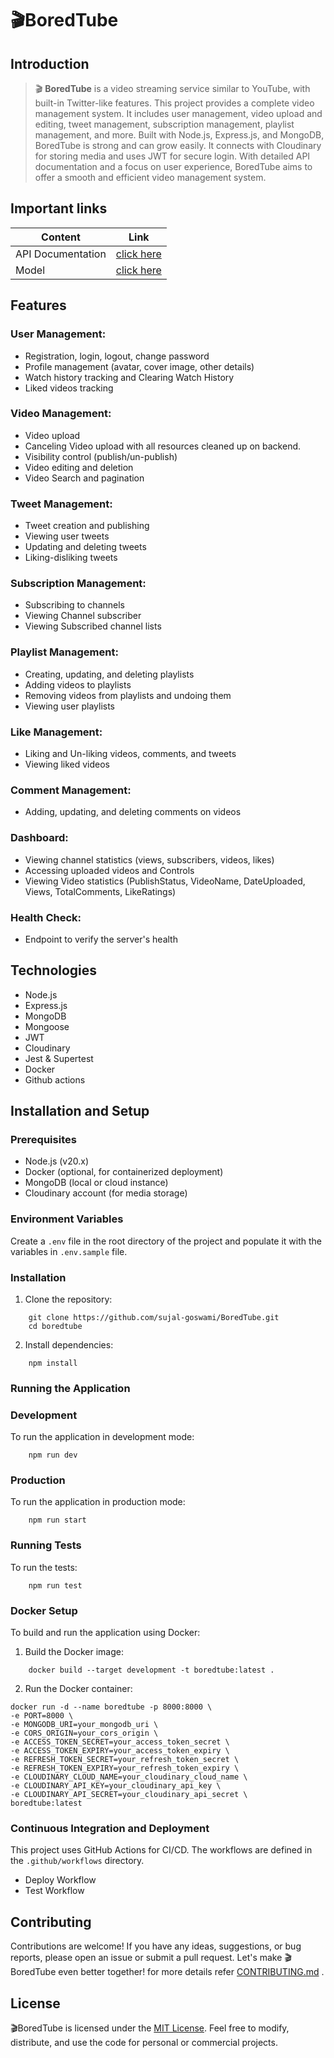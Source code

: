 # 🎬BoredTube
## Introduction

>🎬 **BoredTube** is a video streaming service similar to YouTube, with built-in Twitter-like features. This project provides a complete video management system. It includes user management, video upload and editing, tweet management, subscription management, playlist management, and more. Built with Node.js, Express.js, and MongoDB, BoredTube is strong and can grow easily. It connects with Cloudinary for storing media and uses JWT for secure login. With detailed API documentation and a focus on user experience, BoredTube aims to offer a smooth and efficient video management system.

## Important links
| Content           | Link                                                                             |
| ----------------- | -------------------------------------------------------------------------------- |
| API Documentation | [click here](https://documenter.getpostman.com/view/36524668/2sA3s7ioWe)         |
| Model             | [click here ](https://app.eraser.io/workspace/YtPqZ1VogxGy1jzIDkzj) |

## Features

### User Management:

- Registration, login, logout, change password
- Profile management (avatar, cover image, other details)
- Watch history tracking and Clearing Watch History
- Liked videos tracking

### Video Management:

- Video upload
- Canceling Video upload with all resources cleaned up on backend.
- Visibility control (publish/un-publish)
- Video editing and deletion
- Video Search and pagination

### Tweet Management:

- Tweet creation and publishing
- Viewing user tweets
- Updating and deleting tweets
- Liking-disliking tweets

### Subscription Management:

- Subscribing to channels
- Viewing Channel subscriber
- Viewing Subscribed channel lists

### Playlist Management:

- Creating, updating, and deleting playlists
- Adding videos to playlists
- Removing videos from playlists and undoing them
- Viewing user playlists

### Like Management:

- Liking and Un-liking videos, comments, and tweets
- Viewing liked videos

### Comment Management:

- Adding, updating, and deleting comments on videos

### Dashboard:

- Viewing channel statistics (views, subscribers, videos, likes)
- Accessing uploaded videos and Controls
- Viewing Video statistics (PublishStatus, VideoName, DateUploaded, Views, TotalComments, LikeRatings)

### Health Check:

- Endpoint to verify the server's health

## Technologies

- Node.js
- Express.js
- MongoDB
- Mongoose
- JWT
- Cloudinary
- Jest & Supertest
- Docker
- Github actions

## Installation and Setup

### Prerequisites

- Node.js (v20.x)
- Docker (optional, for containerized deployment)
- MongoDB (local or cloud instance)
- Cloudinary account (for media storage)

### Environment Variables

Create a `.env` file in the root directory of the project and populate it with the variables in `.env.sample` file.

### Installation

1) Clone the repository:

```
    git clone https://github.com/sujal-goswami/BoredTube.git
    cd boredtube
```

2) Install dependencies:

```
    npm install
```

### Running the Application
### Development

To run the application in development mode:
```
    npm run dev
```

### Production

To run the application in production mode:
```
    npm run start
```

### Running Tests
To run the tests:

```
    npm run test
```

### Docker Setup

To build and run the application using Docker:

1) Build the Docker image:

```
    docker build --target development -t boredtube:latest .
```

2) Run the Docker container:

```
docker run -d --name boredtube -p 8000:8000 \
-e PORT=8000 \
-e MONGODB_URI=your_mongodb_uri \
-e CORS_ORIGIN=your_cors_origin \
-e ACCESS_TOKEN_SECRET=your_access_token_secret \
-e ACCESS_TOKEN_EXPIRY=your_access_token_expiry \
-e REFRESH_TOKEN_SECRET=your_refresh_token_secret \
-e REFRESH_TOKEN_EXPIRY=your_refresh_token_expiry \
-e CLOUDINARY_CLOUD_NAME=your_cloudinary_cloud_name \
-e CLOUDINARY_API_KEY=your_cloudinary_api_key \
-e CLOUDINARY_API_SECRET=your_cloudinary_api_secret \
boredtube:latest
```

### Continuous Integration and Deployment

This project uses GitHub Actions for CI/CD. The workflows are defined in the `.github/workflows` directory.

- Deploy Workflow 
- Test Workflow

## Contributing
Contributions are welcome! If you have any ideas, suggestions, or bug reports, please open an issue or submit a pull request. Let's make 🎬BoredTube even better together! for more details refer [CONTRIBUTING.md](https://github.com/sujal-goswami/BoredTube/blob/main/CONTRIBUTING.md) .

## License
🎬BoredTube is licensed under the [MIT License](https://github.com/sujal-goswami/BoredTube/blob/main/LICENSE). Feel free to modify, distribute, and use the code for personal or commercial projects.